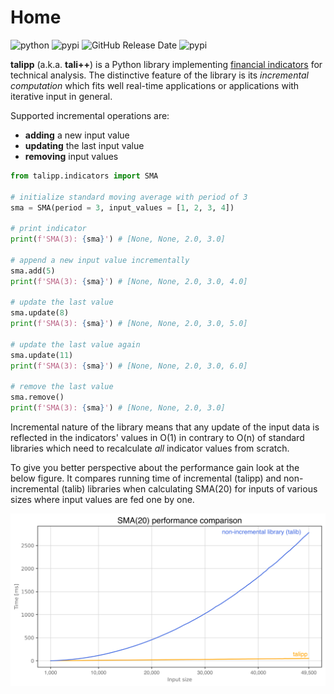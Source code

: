 # Home

![python](https://img.shields.io/pypi/pyversions/talipp?logo=python)
![pypi](https://img.shields.io/pypi/v/talipp?logo=pypi)
![GitHub Release Date](https://img.shields.io/github/release-date/nardew/talipp?logo=pypi)
![pypi](https://img.shields.io/pypi/l/talipp)


**talipp** (a.k.a. **tali++**) is a Python library implementing [financial indicators](indicator-catalogue.md) for technical analysis. The distinctive feature of the library is its _incremental computation_ which fits well real-time applications or applications with iterative input in general.  

Supported incremental operations are:

- **adding** a new input value
- **updating** the last input value
- **removing** input values

``` py title="example"
from talipp.indicators import SMA

# initialize standard moving average with period of 3
sma = SMA(period = 3, input_values = [1, 2, 3, 4])

# print indicator
print(f'SMA(3): {sma}') # [None, None, 2.0, 3.0]

# append a new input value incrementally
sma.add(5)
print(f'SMA(3): {sma}') # [None, None, 2.0, 3.0, 4.0]

# update the last value
sma.update(8)
print(f'SMA(3): {sma}') # [None, None, 2.0, 3.0, 5.0]

# update the last value again
sma.update(11)
print(f'SMA(3): {sma}') # [None, None, 2.0, 3.0, 6.0]

# remove the last value
sma.remove()
print(f'SMA(3): {sma}') # [None, None, 2.0, 3.0]
```

Incremental nature of the library means that any update of the input data is reflected in the indicators' values in O(1) in contrary to O(n) of standard libraries which need to recalculate *all* indicator values from scratch. 

To give you better perspective about the performance gain look at the below figure. It compares running time of incremental (talipp) and non-incremental (talib) libraries when calculating SMA(20) for inputs of various sizes where input values are fed one by one. 

![SMA(20) comparison](images/sma20-comparison.svg "SMA(20) comparison")
